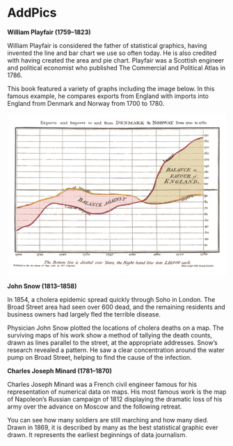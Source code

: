 # AddPics

**William Playfair (1759–1823)**

William Playfair is considered the father of statistical graphics, having invented the line and bar chart we use so often today. He is also credited with having created the area and pie chart. Playfair was a Scottish engineer and political economist who published The Commercial and Political Atlas in 1786.

This book featured a variety of graphs including the image below. In this famous example, he compares exports from England with imports into England from Denmark and Norway from 1700 to 1780.

![](https://github.com/lpyuan/AddPics/blob/master/1.png)

**John Snow (1813–1858)**

In 1854, a cholera epidemic spread quickly through Soho in London. The Broad Street area had seen over 600 dead, and the remaining residents and business owners had largely fled the terrible disease.

Physician John Snow plotted the locations of cholera deaths on a map. The surviving maps of his work show a method of tallying the death counts, drawn as lines parallel to the street, at the appropriate addresses. Snow’s research revealed a pattern. He saw a clear concentration around the water pump on Broad Street, helping to find the cause of the infection.

**Charles Joseph Minard (1781–1870)**

Charles Joseph Minard was a French civil engineer famous for his representation of numerical data on maps. His most famous work is the map of Napoleon’s Russian campaign of 1812 displaying the dramatic loss of his army over the advance on Moscow and the following retreat.

You can see how many soldiers are still marching and how many died. Drawn in 1869, it is described by many as the best statistical graphic ever drawn. It represents the earliest beginnings of data journalism.
